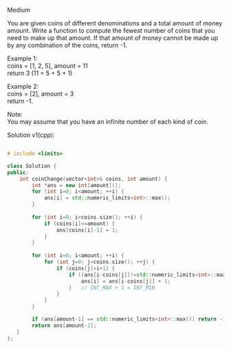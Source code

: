 Medium

You are given coins of different denominations and a total amount of money amount. Write a function to compute the fewest number of coins that you need to make up that amount. If that amount of money cannot be made up by any combination of the coins, return -1.

Example 1:  
coins = [1, 2, 5], amount = 11  
return 3 (11 = 5 + 5 + 1)  

Example 2:  
coins = [2], amount = 3  
return -1.  

Note:  
You may assume that you have an infinite number of each kind of coin.

Solution v1(cpp):  
```cpp

# include <limits>

class Solution {
public:
    int coinChange(vector<int>& coins, int amount) {
        int *ans = new int[amount]();
        for (int i=0; i<amount; ++i) {
            ans[i] = std::numeric_limits<int>::max();
        }
        
        for (int i=0; i<coins.size(); ++i) {
            if (coins[i]<=amount) {
                ans[coins[i]-1] = 1;
            }
        }
        
        for (int i=0; i<amount; ++i) {
            for (int j=0; j<coins.size(); ++j) {
                if (coins[j]<i+1) {
                    if ((ans[i-coins[j]]!=std::numeric_limits<int>::max())&&(ans[i]>(ans[i-coins[j]]+1))) {
                        ans[i] = ans[i-coins[j]] + 1;
                    }   // INT_MAX + 1 = INT_MIN
                }
            }
        }

        if (ans[amount-1] == std::numeric_limits<int>::max()) return -1;
        return ans[amount-1];
   }
};
```
